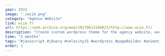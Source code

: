 ```yaml
---
year: 2015
image: "./wcie.png"
category: "Agence Website"
link: wcie.fr
url: https://web.archive.org/web/20170613180823/http://www.wcie.fr/
description: "Create custom wordpress theme for the agency website, work on various animations and templates, during internship at Agence W"
time: "2 months"
tags: "#javascript #jQuery #velocityJS #wordpress #pageBuilder #animation #bourbon #sass"
order: 1
---
```

